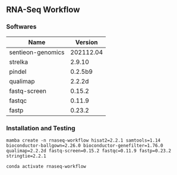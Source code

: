 ## RNA-Seq Workflow

### Softwares

| Name              | Version   |
| ----------------- | --------- |
| sentieon-genomics | 202112.04 |
| strelka           | 2.9.10    |
| pindel            | 0.2.5b9   |
| qualimap          | 2.2.2d    |
| fastq-screen      | 0.15.2    |
| fastqc            | 0.11.9    |
| fastp             | 0.23.2    |

### Installation and Testing

```
mamba create -n rnaseq-workflow hisat2=2.2.1 samtools=1.14 bioconductor-ballgown=2.26.0 bioconductor-genefilter=1.76.0 qualimap=2.2.2d fastq-screen=0.15.2 fastqc=0.11.9 fastp=0.23.2 stringtie=2.2.1

conda activate rnaseq-workflow
```